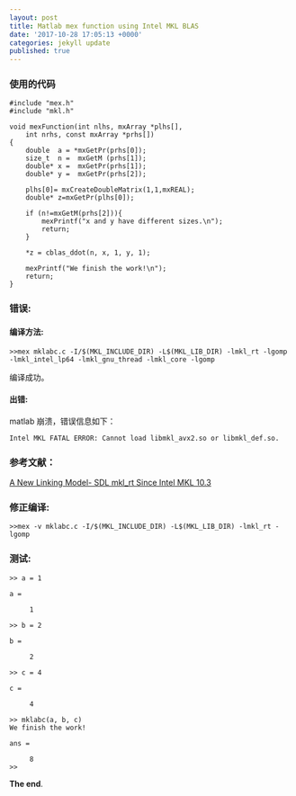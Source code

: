```yaml
---
layout: post
title: Matlab mex function using Intel MKL BLAS
date: '2017-10-28 17:05:13 +0000'
categories: jekyll update
published: true
--- 
```


### 使用的代码

```
#include "mex.h"
#include "mkl.h"

void mexFunction(int nlhs, mxArray *plhs[], 
    int nrhs, const mxArray *prhs[])
{
	double  a = *mxGetPr(prhs[0]);
	size_t  n =  mxGetM (prhs[1]);
	double* x =  mxGetPr(prhs[1]);
	double* y =  mxGetPr(prhs[2]);
    
	plhs[0]= mxCreateDoubleMatrix(1,1,mxREAL);
	double* z=mxGetPr(plhs[0]);        

	if (n!=mxGetM(prhs[2])){
	 	mexPrintf("x and y have different sizes.\n");
		return;
	}

	*z = cblas_ddot(n, x, 1, y, 1);

	mexPrintf("We finish the work!\n");
	return;
}
```

### 错误:
#### 编译方法:

```
>>mex mklabc.c -I/$(MKL_INCLUDE_DIR) -L$(MKL_LIB_DIR) -lmkl_rt -lgomp -lmkl_intel_lp64 -lmkl_gnu_thread -lmkl_core -lgomp
```

编译成功。

#### 出错:
matlab 崩溃，错误信息如下：

```
Intel MKL FATAL ERROR: Cannot load libmkl_avx2.so or libmkl_def.so.
```


### 参考文献：
[A New Linking Model- SDL mkl_rt Since Intel MKL 10.3](https://software.intel.com/en-us/articles/a-new-linking-model-single-dynamic-library-mkl_rt-since-intel-mkl-103/)

### 修正编译:

```
>>mex -v mklabc.c -I/$(MKL_INCLUDE_DIR) -L$(MKL_LIB_DIR) -lmkl_rt -lgomp
```

### 测试:

```
>> a = 1

a =

     1

>> b = 2

b =

     2

>> c = 4

c =

     4

>> mklabc(a, b, c)
We finish the work!

ans =

     8
>> 
```

**The end**.
